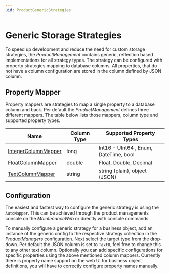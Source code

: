 ```yaml
---
uid: ProductGenericStrategies
---
```

# Generic Storage Strategies

To speed up development and reduce the need for custom storage strategies, the *ProductManagement* contains generic, reflection based implementations for all strategy types. The strategy can be configured with property strategies mapping to database columns. All properties, that do not have a column configuration are stored in the column defined by JSON column.

## Property Mapper

Property mappers are strategies to map a single property to a database column and back. Per default the *ProductManagement* defines three different mappers. The table below lists those mappers, column type and supported property types.

| Name | Column Type | Supported Property Types |
|---|---|---|
| [IntegerColumnMapper](../../../src/Moryx.Products.Management/Plugins/GenericStrategies/IntegerColumnMapper.cs) | long | Int16 - UInt64 , Enum, DateTime, bool |
| [FloatColumnMapper](../../../src/Moryx.Products.Management/Plugins/GenericStrategies/FloatColumnMapper.cs) | double | Float, Double, Decimal |
| [TextColumnMapper](../../../src/Moryx.Products.Management/Plugins/GenericStrategies/TextColumnMapper.cs) | string | string (plain), object (JSON) |

## Configuration

The easiest and fastest way to configure the generic strategy is using the `AutoMapper`. This can be achieved through the product managements console on the *MaintenanceWeb* or directly with console commands.

To manually configure a generic strategy for a business object, add an instance of the generic config to the respective strategy collection in the *ProductManagers* configuration. Next select the target type from the drop-down. Per default the JSON column is set to `Text8`, feel free to change this to any other text column. Optionally you can add specific configurations for specific properties using the above mentioned column mappers. Currently there is property name support on the web UI for business object definitions, you will have to correctly configure property names manually.